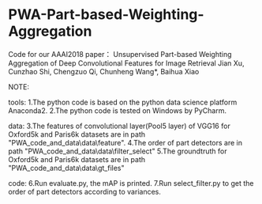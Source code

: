 # PWA-Part-based-Weighting-Aggregation
Code for our AAAI2018 paper：
Unsupervised Part-based Weighting Aggregation of Deep Convolutional Features for Image Retrieval
Jian Xu, Cunzhao Shi, Chengzuo Qi, Chunheng Wang*, Baihua Xiao

NOTE:

tools:
1.The python code is based on the python data science platform Anaconda2. 
2.The python code is tested on Windows by PyCharm.

data:
3.The features of convolutional layer(Pool5 layer) of VGG16 for Oxford5k and Paris6k datasets 
  are in path "PWA_code_and_data\data\feature".
4.The order of part detectors are in path "PWA_code_and_data\data\filter_select"
5.The groundtruth for Oxford5k and Paris6k datasets are in path "PWA_code_and_data\data\gt_files"

code:
6.Run evaluate.py, the mAP is printed.
7.Run select_filter.py to get the order of part detectors according to variances. 
